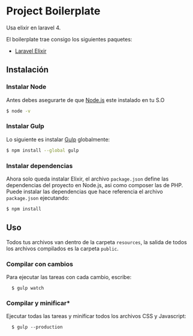 # Project Boilerplate

Usa elixir en laravel 4.

El boilerplate trae consigo los siguientes paquetes:

- [Laravel Elixir](http://laravel.com/docs/elixir)

## Instalación

### Instalar Node

Antes debes asegurarte de que [Node.js](https://nodejs.org/en/) este instalado en tu S.O

```sh
$ node -v
```

### Instalar Gulp

Lo siguiente es instalar [Gulp](http://gulpjs.com/) globalmente:

```sh
$ npm install --global gulp
```
### Instalar dependencias

Ahora solo queda instalar Elixir, el archivo `package.json` define las dependencias del proyecto en Node.js, asi como composer las de PHP. Puede instalar las dependencias que hace referencia el archivo `package.json` ejecutando:

```sh
$ npm install
```

## Uso

Todos tus archivos van dentro de la carpeta `resources`, la salida de todos los archivos compilados es la carpeta `public`.

### Compilar con cambios

Para ejecutar las tareas con cada cambio, escribe:

```shell
  $ gulp watch
```

### Compilar y minificar*

Ejecutar todas las tareas y minificar todos los archivos CSS y Javascript:

```shell
  $ gulp --production
```
